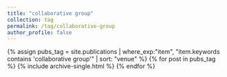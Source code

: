 ```yaml
---
title: "collaborative group"
collection: tag
permalink: /tag/collaborative-group
author_profile: false
---
```

{% assign pubs_tag = site.publications | where_exp:"item", "item.keywords contains 'collaborative group'" | sort: "venue" %}
{% for post in pubs_tag %}
  {% include archive-single.html %}
{% endfor %}